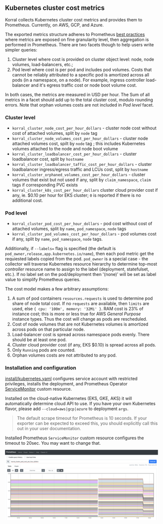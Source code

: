 ## Kubernetes cluster cost metrics

Korral collects Kubernetes cluster cost metrics and provides them to Prometheus. Currently, on AWS, GCP, and Azure.

The exported metrics structure adheres to Prometheus [best practices](https://prometheus.io/docs/practices/naming/) where metrics are exposed on fine granularity level, then aggregation is performed in Prometheus. There are two facets though to help users write simpler queries:

1. Cluster level where cost is provided on cluster object level: node, node volumes, load-balancers, etc.;
2. Pod level where cost is per pod and includes pod volumes. Costs that cannot be reliably attributed to a specific pod is amortized across all pods (in a namespace, on a node). For example, ingress controller load-balancer and it's egress traffic cost or node boot volume cost.

In both cases, the metrics are measured in USD per hour. The Sum of all metrics in a facet should add up to the total cluster cost, modulo rounding errors. Note that orphan volumes costs are not included in _Pod level_ facet.

### Cluster level

- `korral_cluster_node_cost_per_hour_dollars` - cluster node cost without cost of attached volumes, split by `node` tag
- `korral_cluster_node_volumes_cost_per_hour_dollars` - cluster node attached volumes cost, spilt by `node` tag ; this includes Kubernetes volumes attached to the node and node boot volume
- `korral_cluster_loadbalancer_cost_per_hour_dollars` - cluster loadbalancer cost, split by `hostname`
- `korral_cluster_loadbalancer_taffic_cost_per_hour_dollars` - cluster loadbalancer ingress/egress traffic and LCUs cost, split by `hostname`
- `korral_cluster_orphaned_volumes_cost_per_hour_dollars` - cluster volumes that exist but not used if any, split by `claim_namespace`, `claim` tags if corresponding PVC exists
- `korral_cluster_k8s_cost_per_hour_dollars` cluster cloud provider cost if any, ie. $0.10 per hour for EKS cluster; `0` is reported if there is no additional cost.

### Pod level

- `korral_cluster_pod_cost_per_hour_dollars` - pod cost without cost of attached volumes, split by `name`, `pod_namespace`, `node` tags
- `korral_cluster_pod_volumes_cost_per_hour_dollars` - pod volumes cost if any, split by `name`, `pod_namespace`, `node` tags.

Additionally, if `--labels=` flag is specified (the default is `pod_owner,release,app.kubernetes.io/name`), then each pod metric get the requiested labels copied from the pod. `pod_owner` is a special case - the collector will traverse Kubernetes resource hierarchy to determine top-most _controller_ resource name to assign to the label (deployment, statefulset, etc.). If no label set on the pod/deployment then '(none)' will be set as label value to simplify Prometheus queries.

The cost model makes a few arbitrary assumptions:

1. A sum of pod containers `resources.requests` is used to determine pod share of node total cost. If no `requests` are available, then `limits` are used, else `{ cpu: '100m', memory: '32Mi' }`. RAM cost is 23% of instance cost; this is more or less true for AWS _General Purpose_ instance types. Thus the cost will change as pods are rescheduled.
2. Cost of node volumes that are not Kubernetes volumes is amortized across pods on that particular node.
3. Load-balancer cost is spread across namespace pods evenly. There should be at least one pod.
4. Cluster cloud provider cost (if any, EKS $0.10) is spread across all pods.
5. Only `Running` pods are counted.
6. Orphan volumes costs are not attributed to any pod.

### Installation and configuration

[install/kubernetes.yaml](https://github.com/agilestacks/korral/blob/master/install/kubernetes.yaml) configures service account with restricted privileges, installs the deployment, and Prometheus Operator [ServiceMonitor](https://github.com/prometheus-operator/prometheus-operator/blob/master/Documentation/design.md) custom resource.

Installed on the cloud-native Kubernetes (EKS, GKE, AKS) it will automatically determine cloud API to use. If you have your own Kubernetes flavor, please add `--cloud=aws|gcp|azure` to deployment `args`.

> The default scrape timeout for Prometheus is 10 seconds. If your exporter can be expected to exceed this, you should explicitly call this out in your user documentation.

Installed Prometheus `ServiceMonitor` custom resource configures the timeout to 20sec. You may want to change that.

![Prometheus metrics](prometheus.png)
